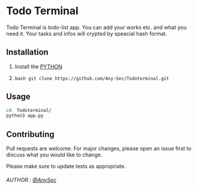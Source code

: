 
# Todo Terminal
Todo Terminal is todo-list app. You can add your works etc. and what you need it. Your tasks and infos will crypted by speacial hash format.  
## Installation
1. Install the [PYTHON](https://www.python.org/downloads/)

2. ```bash git clone https://github.com/Any-Sec/Todoterminal.git ```


## Usage 
```bash
cd  Todoterminal/
python3 app.py
```

## Contributing

Pull requests are welcome. For major changes, please open an issue first
to discuss what you would like to change.

Please make sure to update tests as appropriate.

###### AUTHOR : [@AnySec](https://github.com/Any-Sec)

